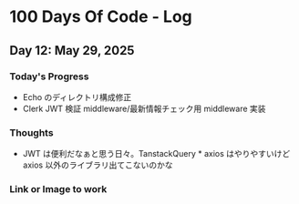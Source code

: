 # 100 Days Of Code - Log

## Day 12: May 29, 2025

### Today's Progress

- Echo のディレクトリ構成修正
- Clerk JWT 検証 middleware/最新情報チェック用 middleware 実装

### Thoughts

- JWT は便利だなぁと思う日々。TanstackQuery \* axios はやりやすいけど axios 以外のライブラリ出てこないのかな

### Link or Image to work
